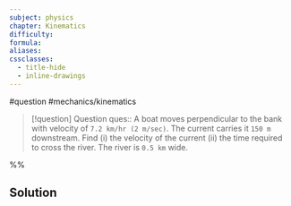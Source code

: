```yaml
---
subject: physics
chapter: Kinematics
difficulty: 
formula: 
aliases: 
cssclasses:
  - title-hide
  - inline-drawings
---
```

#question #mechanics/kinematics 

> [!question] Question 
> ques:: A boat moves perpendicular to the bank with velocity of `7.2 km/hr (2 m/sec)`. The current carries it `150 m` downstream. Find (i) the velocity of the current (ii) the time required to cross the river. The river is `0.5 km` wide.

%%
## Solution

